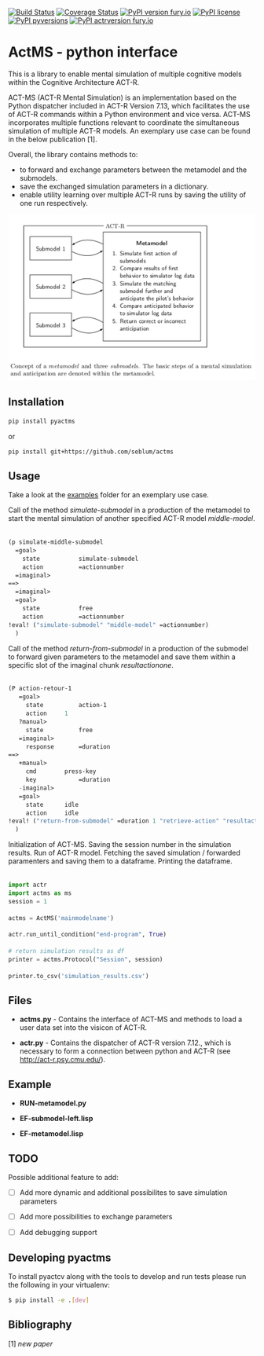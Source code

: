 [![Build Status](https://travis-ci.org/seblum/pyactms.svg?branch=master)](https://travis-ci.org/seblum/pyactms)
[![Coverage Status](https://coveralls.io/repos/github/seblum/pyactms/badge.svg)](https://coveralls.io/github/seblum/pyactms)
[![PyPI version fury.io](https://img.shields.io/pypi/v/pyactms?color=green)](https://pypi.python.org/pypi/pyactms/)
[![PyPI license](https://img.shields.io/pypi/l/pyactms)](https://pypi.python.org/pypi/pyactms/)
[![PyPI pyversions](https://img.shields.io/pypi/pyversions/pyactms)](https://pypi.python.org/pypi/pyactms/)
[![PyPI actrversion fury.io](https://img.shields.io/badge/ACT--R-v7.21-blue)](https://pypi.python.org/pypi/pyactcv/)


# ActMS - python interface

This is a library to enable mental simulation of multiple cognitive models within the Cognitive Architecture ACT-R.

ACT-MS (ACT-R Mental Simulation) is an implementation based on the Python dispatcher included in ACT-R Version 7.13, which facilitates the use of ACT-R commands within a Python environment and vice versa. ACT-MS incorporates multiple functions relevant to coordinate the simultaneous simulation of multiple ACT-R models. An exemplary use case can be found in the below publication [1].

Overall, the library contains methods to: 

- to forward and exchange parameters between the metamodel and the submodels.
- save the exchanged simulation parameters in a dictionary.
- enable utility learning over multiple ACT-R runs by saving the utility of one run respectively.


![Structure of MS implementation](https://raw.githubusercontent.com/seblum/pyactms/master/mentalsimulation.png)


## Installation

```bash
pip install pyactms
```
or
```bash
pip install git+https://github.com/seblum/actms
```


## Usage

Take a look at the [examples](examples) folder for an exemplary use case.

Call of the method <em>simulate-submodel</em> in a production of the metamodel to start the mental simulation of another specified ACT-R model <em>middle-model</em>.

```lisp

(p simulate-middle-submodel
  =goal>
    state           simulate-submodel
    action          =actionnumber
  =imaginal>
==>
  =imaginal>
  =goal>
    state           free
    action          =actionnumber
!eval! ("simulate-submodel" "middle-model" =actionnumber)
  )

```

Call of the method <em>return-from-submodel</em> in a production of the submodel to forward given parameters to the metamodel and save them within a specific slot of the imaginal chunk <em>resultactionone</em>.

```lisp

(P action-retour-1
   =goal>
     state          action-1
     action	    1
   ?manual>   
     state          free
   =imaginal>
     response       =duration
==>
   +manual>              
     cmd	    press-key     
     key       	    =duration
   -imaginal>
   =goal>
     state 	    idle
     action	    idle
!eval! ("return-from-submodel" =duration 1 "retrieve-action" "resultactionone")
  )

```

Initialization of ACT-MS. Saving the session number in the simulation results. Run of ACT-R model. Fetching the saved simulation / forwarded paramenters and saving them to a dataframe. Printing the dataframe.

```python

import actr
import actms as ms
session = 1

actms = ActMS('mainmodelname')

actr.run_until_condition("end-program", True)       

# return simulation results as df
printer = actms.Protocol("Session", session)

printer.to_csv('simulation_results.csv')

```


## Files

- **actms.py** - Contains the interface of ACT-MS and methods to load a user data set into the visicon of ACT-R.

- **actr.py** - Contains the dispatcher of ACT-R version 7.12., which is necessary to form a connection between python and ACT-R (see http://act-r.psy.cmu.edu/). 


## Example

- **RUN-metamodel.py** 

- **EF-submodel-left.lisp**

- **EF-metamodel.lisp** 


## TODO
Possible additional feature to add:

- [ ] Add more dynamic and additional possibilites to save simulation parameters
- [ ] Add more possibilities to exchange parameters
- [ ] Add debugging support 


## Developing pyactms
To install pyactcv along with the tools to develop and run tests please run the following in your virtualenv:

```bash
$ pip install -e .[dev]
```


## Bibliography

[1] <cite> new paper </cite> 
